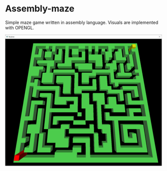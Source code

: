 # Assembly-maze
Simple maze game written in assembly language. Visuals are implemented with OPENGL.

![alt text](maze.png)
